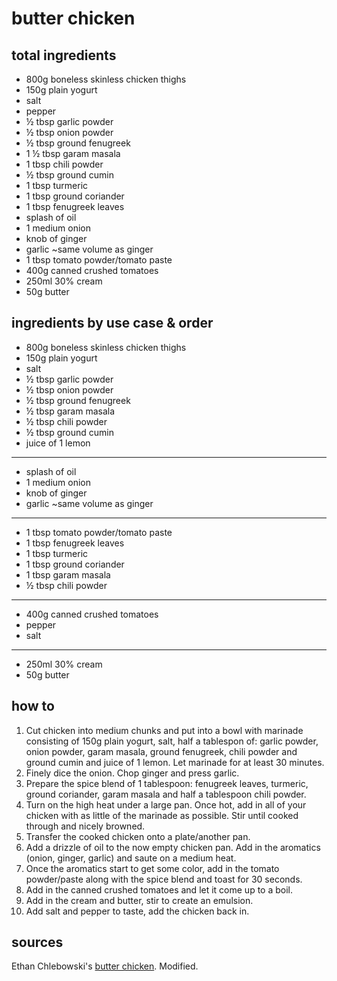 # butter chicken

## total ingredients

- 800g boneless skinless chicken thighs
- 150g plain yogurt
- salt
- pepper
- ½ tbsp garlic powder
- ½ tbsp onion powder
- ½ tbsp ground fenugreek
- 1 ½ tbsp garam masala
- 1 tbsp chili powder
- ½ tbsp ground cumin
- 1 tbsp turmeric
- 1 tbsp ground coriander
- 1 tbsp fenugreek leaves
- splash of oil
- 1 medium onion
- knob of ginger
- garlic ~same volume as ginger
- 1 tbsp tomato powder/tomato paste
- 400g canned crushed tomatoes
- 250ml 30% cream
- 50g butter

## ingredients by use case & order

- 800g boneless skinless chicken thighs
- 150g plain yogurt
- salt
- ½ tbsp garlic powder
- ½ tbsp onion powder
- ½ tbsp ground fenugreek
- ½ tbsp garam masala
- ½ tbsp chili powder
- ½ tbsp ground cumin
- juice of 1 lemon
---
- splash of oil
- 1 medium onion
- knob of ginger
- garlic ~same volume as ginger
---
- 1 tbsp tomato powder/tomato paste
- 1 tbsp fenugreek leaves
- 1 tbsp turmeric
- 1 tbsp ground coriander
- 1 tbsp garam masala
- ½ tbsp chili powder
---
- 400g canned crushed tomatoes
- pepper
- salt
---
- 250ml 30% cream
- 50g butter

## how to

1. Cut chicken into medium chunks and put into a bowl with marinade consisting of 150g plain yogurt, salt, half a tablespon of: garlic powder, onion powder, garam masala, ground fenugreek, chili powder and ground cumin and juice of 1 lemon. Let marinade for at least 30 minutes.
2. Finely dice the onion. Chop ginger and press garlic.
3. Prepare the spice blend of 1 tablespoon: fenugreek leaves, turmeric, ground coriander, garam masala and half a tablespoon chili powder.
4. Turn on the high heat under a large pan. Once hot, add in all of your chicken with as little of the marinade as possible. Stir until cooked through and nicely browned.
5. Transfer the cooked chicken onto a plate/another pan.
6. Add a drizzle of oil to the now empty chicken pan. Add in the aromatics (onion, ginger, garlic) and saute on a medium heat.
7. Once the aromatics start to get some color, add in the tomato powder/paste along with the spice blend and toast for 30 seconds.
8. Add in the canned crushed tomatoes and let it come up to a boil.
9. Add in the cream and butter, stir to create an emulsion.
10. Add salt and pepper to taste, add the chicken back in.

## sources

Ethan Chlebowski's [butter chicken](https://www.youtube.com/watch?v=K9Whv0oVMUw). Modified.
